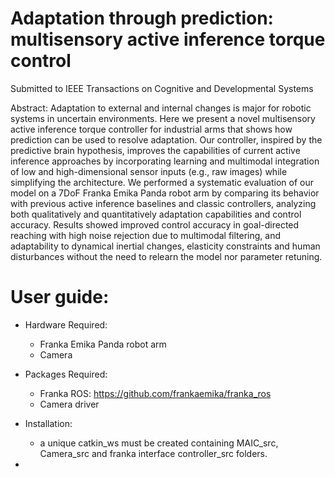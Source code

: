 # Adaptation through prediction: multisensory active inference torque control

Submitted to IEEE Transactions on Cognitive and Developmental Systems

Abstract:
Adaptation to external and internal changes is major for robotic systems in uncertain environments. Here we present a novel multisensory active inference torque controller for industrial arms that shows how prediction can be used to resolve adaptation. Our controller, inspired by the predictive brain hypothesis, improves the capabilities of current active inference approaches by incorporating learning and multimodal integration of low and high-dimensional sensor inputs (e.g., raw images) while simplifying the architecture. We performed a systematic evaluation of our model on a 7DoF Franka Emika Panda robot arm by comparing its behavior with previous active inference baselines and classic controllers, analyzing both qualitatively and quantitatively adaptation capabilities and control accuracy. Results showed improved control accuracy in goal-directed reaching with high noise rejection due to multimodal filtering, and adaptability to dynamical inertial changes, elasticity constraints and human disturbances without the need to relearn the model nor parameter retuning.


# User guide:

- Hardware Required:
     - Franka Emika Panda robot arm
     - Camera 

- Packages Required:
     - Franka ROS: https://github.com/frankaemika/franka_ros
     - Camera driver 
 
- Installation: 
     - a unique catkin_ws must be created containing MAIC_src, Camera_src and franka interface controller_src folders. 
  

- 
